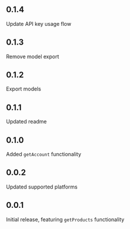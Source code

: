 ## 0.1.4

Update API key usage flow

## 0.1.3

Remove model export

## 0.1.2

Export models

## 0.1.1

Updated readme

## 0.1.0

Added `getAccount` functionality

## 0.0.2

Updated supported platforms

## 0.0.1

Initial release, featuring `getProducts` functionality
